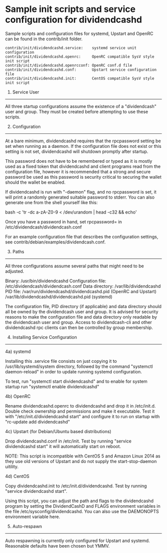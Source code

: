 Sample init scripts and service configuration for dividendcashd
==========================================================

Sample scripts and configuration files for systemd, Upstart and OpenRC
can be found in the contrib/init folder.

    contrib/init/dividendcashd.service:    systemd service unit configuration
    contrib/init/dividendcashd.openrc:     OpenRC compatible SysV style init script
    contrib/init/dividendcashd.openrcconf: OpenRC conf.d file
    contrib/init/dividendcashd.conf:       Upstart service configuration file
    contrib/init/dividendcashd.init:       CentOS compatible SysV style init script

1. Service User
---------------------------------

All three startup configurations assume the existence of a "dividendcash" user
and group.  They must be created before attempting to use these scripts.

2. Configuration
---------------------------------

At a bare minimum, dividendcashd requires that the rpcpassword setting be set
when running as a daemon.  If the configuration file does not exist or this
setting is not set, dividendcashd will shutdown promptly after startup.

This password does not have to be remembered or typed as it is mostly used
as a fixed token that dividendcashd and client programs read from the configuration
file, however it is recommended that a strong and secure password be used
as this password is security critical to securing the wallet should the
wallet be enabled.

If dividendcashd is run with "-daemon" flag, and no rpcpassword is set, it will
print a randomly generated suitable password to stderr.  You can also
generate one from the shell yourself like this:

bash -c 'tr -dc a-zA-Z0-9 < /dev/urandom | head -c32 && echo'

Once you have a password in hand, set rpcpassword= in /etc/dividendcash/dividendcash.conf

For an example configuration file that describes the configuration settings,
see contrib/debian/examples/dividendcash.conf.

3. Paths
---------------------------------

All three configurations assume several paths that might need to be adjusted.

Binary:              /usr/bin/dividendcashd
Configuration file:  /etc/dividendcash/dividendcash.conf
Data directory:      /var/lib/dividendcashd
PID file:            /var/run/dividendcashd/dividendcashd.pid (OpenRC and Upstart)
                     /var/lib/dividendcashd/dividendcashd.pid (systemd)

The configuration file, PID directory (if applicable) and data directory
should all be owned by the dividendcash user and group.  It is advised for security
reasons to make the configuration file and data directory only readable by the
dividendcash user and group.  Access to dividendcash-cli and other dividendcashd rpc clients
can then be controlled by group membership.

4. Installing Service Configuration
-----------------------------------

4a) systemd

Installing this .service file consists on just copying it to
/usr/lib/systemd/system directory, followed by the command
"systemctl daemon-reload" in order to update running systemd configuration.

To test, run "systemctl start dividendcashd" and to enable for system startup run
"systemctl enable dividendcashd"

4b) OpenRC

Rename dividendcashd.openrc to dividendcashd and drop it in /etc/init.d.  Double
check ownership and permissions and make it executable.  Test it with
"/etc/init.d/dividendcashd start" and configure it to run on startup with
"rc-update add dividendcashd"

4c) Upstart (for Debian/Ubuntu based distributions)

Drop dividendcashd.conf in /etc/init.  Test by running "service dividendcashd start"
it will automatically start on reboot.

NOTE: This script is incompatible with CentOS 5 and Amazon Linux 2014 as they
use old versions of Upstart and do not supply the start-stop-daemon uitility.

4d) CentOS

Copy dividendcashd.init to /etc/init.d/dividendcashd. Test by running "service dividendcashd start".

Using this script, you can adjust the path and flags to the dividendcashd program by
setting the DividendCashD and FLAGS environment variables in the file
/etc/sysconfig/dividendcashd. You can also use the DAEMONOPTS environment variable here.

5. Auto-respawn
-----------------------------------

Auto respawning is currently only configured for Upstart and systemd.
Reasonable defaults have been chosen but YMMV.
